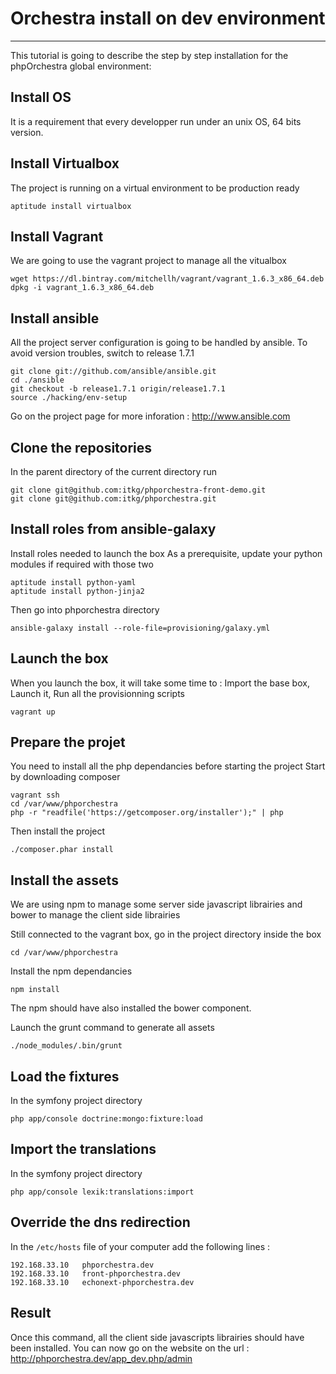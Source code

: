 # Orchestra install on dev environment #
--------

This tutorial is going to describe the step by step installation for the phpOrchestra global environment:

## Install OS
It is a requirement that every developper run under an unix OS, 64 bits version.

## Install Virtualbox
The project is running on a virtual environment to be production ready

    aptitude install virtualbox

## Install Vagrant
We are going to use the vagrant project to manage all the vitualbox

    wget https://dl.bintray.com/mitchellh/vagrant/vagrant_1.6.3_x86_64.deb
    dpkg -i vagrant_1.6.3_x86_64.deb

## Install ansible
All the project server configuration is going to be handled by ansible.
To avoid version troubles, switch to release 1.7.1

    git clone git://github.com/ansible/ansible.git
    cd ./ansible
    git checkout -b release1.7.1 origin/release1.7.1
    source ./hacking/env-setup

Go on the project page for more inforation : http://www.ansible.com

## Clone the repositories
In the parent directory of the current directory run

    git clone git@github.com:itkg/phporchestra-front-demo.git
    git clone git@github.com:itkg/phporchestra.git

## Install roles from ansible-galaxy
Install roles needed to launch the box
As a prerequisite, update your python modules if required with those two

    aptitude install python-yaml
    aptitude install python-jinja2

Then go into phporchestra directory

    ansible-galaxy install --role-file=provisioning/galaxy.yml

## Launch the box
When you launch the box, it will take some time to :
Import the base box,
Launch it,
Run all the provisionning scripts

    vagrant up

## Prepare the projet
You need to install all the php dependancies before starting the project
Start by downloading composer

    vagrant ssh
    cd /var/www/phporchestra
    php -r "readfile('https://getcomposer.org/installer');" | php

Then install the project

    ./composer.phar install

## Install the assets
We are using npm to manage some server side javascript librairies and bower to manage the client side librairies

Still connected to the vagrant box, go in the project directory inside the box

    cd /var/www/phporchestra

Install the npm dependancies

    npm install

The npm should have also installed the bower component.

Launch the grunt command to generate all assets

    ./node_modules/.bin/grunt

## Load the fixtures
In the symfony project directory

    php app/console doctrine:mongo:fixture:load

## Import the translations
In the symfony project directory

    php app/console lexik:translations:import

## Override the dns redirection
In the `/etc/hosts` file of your computer add the following lines :

    192.168.33.10   phporchestra.dev
    192.168.33.10   front-phporchestra.dev
    192.168.33.10   echonext-phporchestra.dev

## Result
Once this command, all the client side javascripts librairies should have been installed.
You can now go on the website on the url : http://phporchestra.dev/app_dev.php/admin
